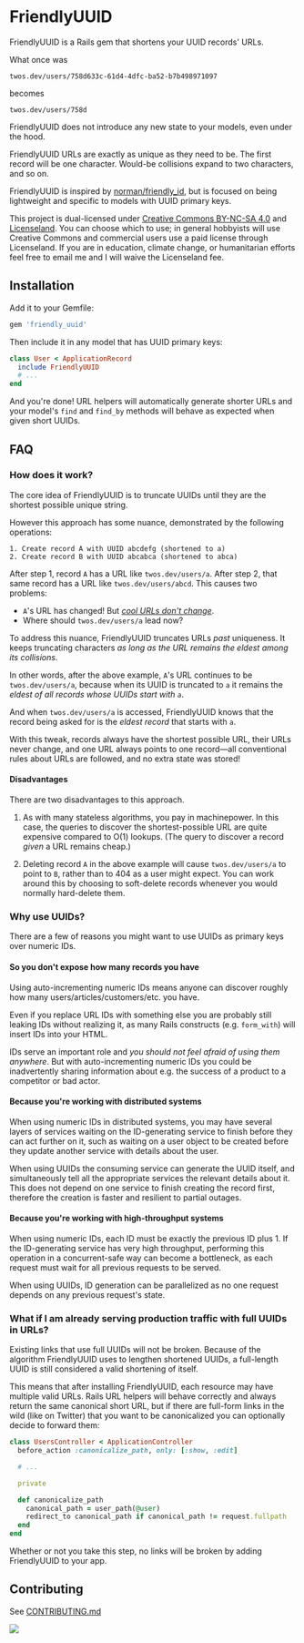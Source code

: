 # FriendlyUUID

FriendlyUUID is a Rails gem that shortens your UUID records' URLs.

What once was

```
twos.dev/users/758d633c-61d4-4dfc-ba52-b7b498971097
```

becomes

```
twos.dev/users/758d
```

FriendlyUUID does not introduce any new state to your models, even under the
hood.

FriendlyUUID URLs are exactly as unique as they need to be. The first record
will be one character. Would-be collisions expand to two characters, and so
on.

FriendlyUUID is inspired by [norman/friendly_id][1], but is focused on being
lightweight and specific to models with UUID primary keys.

This project is dual-licensed under [Creative Commons BY-NC-SA 4.0][2] and
[Licenseland][3]. You can choose which to use; in general hobbyists will use
Creative Commons and commercial users use a paid license through Licenseland.
If you are in education, climate change, or humanitarian efforts feel free to
email me and I will waive the Licenseland fee.

[1]: https://github.com/norman/friendly_id
[2]: https://creativecommons.org/licenses/by-nc-sa/4.0/
[3]: https://license.land/glacials/friendly_uuid

## Installation

Add it to your Gemfile:

```ruby
gem 'friendly_uuid'
```

Then include it in any model that has UUID primary keys:

```ruby
class User < ApplicationRecord
  include FriendlyUUID
  # ...
end
```

And you're done! URL helpers will automatically generate shorter URLs and
your model's `find` and `find_by` methods will behave as expected when given
short UUIDs.

## FAQ

### How does it work?

The core idea of FriendlyUUID is to truncate UUIDs until they are the
shortest possible unique string.

However this approach has some nuance, demonstrated by the following
operations:

```
1. Create record A with UUID abcdefg (shortened to a)
2. Create record B with UUID abcabca (shortened to abca)
```

After step 1, record `A` has a URL like `twos.dev/users/a`. After step 2,
that same record has a URL like `twos.dev/users/abcd`. This causes two
problems:

- `A`'s URL has changed! But _[cool URLs don't change][2]_.
- Where should `twos.dev/users/a` lead now?

To address this nuance, FriendlyUUID truncates URLs _past_ uniqueness.
It keeps truncating characters _as long as the URL remains the eldest among
its collisions_.

In other words, after the above example, `A`'s URL continues to be
`twos.dev/users/a`, because when its UUID is truncated to `a` it remains the
_eldest of all records whose UUIDs start with `a`_.

And when `twos.dev/users/a` is accessed, FriendlyUUID knows that the record
being asked for is the _eldest record_ that starts with `a`.

With this tweak, records always have the shortest possible URL, their URLs
never change, and one URL always points to one record—all conventional rules
about URLs are followed, and no extra state was stored!

[2]: https://www.w3.org/Provider/Style/URI

#### Disadvantages

There are two disadvantages to this approach.

1. As with many stateless algorithms, you pay in machinepower. In this case, the
   queries to discover the shortest-possible URL are quite expensive compared to
   O(1) lookups. (The query to discover a record _given_ a URL remains cheap.)

2. Deleting record `A` in the above example will cause `twos.dev/users/a` to
   point to `B`, rather than to 404 as a user might expect. You can work around
   this by choosing to soft-delete records whenever you would normally
   hard-delete them.

### Why use UUIDs?

There are a few of reasons you might want to use UUIDs as primary keys over
numeric IDs.

#### So you don't expose how many records you have

Using auto-incrementing numeric IDs means anyone can discover roughly how
many users/articles/customers/etc. you have.

Even if you replace URL IDs with something else you are probably still
leaking IDs without realizing it, as many Rails constructs (e.g. `form_with`)
will insert IDs into your HTML.

IDs serve an important role and _you should not feel afraid of using them
anywhere_. But with auto-incrementing numeric IDs you could be inadvertently
sharing information about e.g. the success of a product to a competitor or
bad actor.

#### Because you're working with distributed systems

When using numeric IDs in distributed systems, you may have several layers of
services waiting on the ID-generating service to finish before they can act
further on it, such as waiting on a user object to be created before they
update another service with details about the user.

When using UUIDs the consuming service can generate the UUID itself, and
simultaneously tell all the appropriate services the relevant details about
it. This does not depend on one service to finish creating the record first,
therefore the creation is faster and resilient to partial outages.

#### Because you're working with high-throughput systems

When using numeric IDs, each ID must be exactly the previous ID plus 1. If
the ID-generating service has very high throughput, performing this operation
in a concurrent-safe way can become a bottleneck, as each request must wait
for all previous requests to be served.

When using UUIDs, ID generation can be parallelized as no one request depends
on any previous request's state.

### What if I am already serving production traffic with full UUIDs in URLs?

Existing links that use full UUIDs will not be broken. Because of the
algorithm FriendlyUUID uses to lengthen shortened UUIDs, a full-length UUID
is still considered a valid shortening of itself.

This means that after installing FriendlyUUID, each resource may have
multiple valid URLs. Rails URL helpers will behave correctly and always
return the same canonical short URL, but if there are full-form links in the
wild (like on Twitter) that you want to be canonicalized you can optionally
decide to forward them:

```ruby
class UsersController < ApplicationController
  before_action :canonicalize_path, only: [:show, :edit]

  # ...

  private

  def canonicalize_path
    canonical_path = user_path(@user)
    redirect_to canonical_path if canonical_path != request.fullpath
  end
end
```

Whether or not you take this step, no links will be broken by adding
FriendlyUUID to your app.

## Contributing

See [CONTRIBUTING.md][contributing]

[contributing]: https://github.com/glacials/friendly_uuid/blob/main/CONTRIBUTING.md

<img src="https://static.scarf.sh/a.png?x-pxid=059b1617-a430-4455-9e98-89168ea4aef6" />
